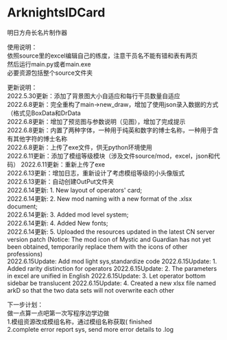 # ArknightsIDCard
明日方舟长名片制作器

使用说明：  
依照source里的excel编辑自己的练度，注意干员名不能有错和表有两页  
然后运行main.py或者main.exe  
必要资源包括整个source文件夹
  
更新说明：  
2022.5.30更新：添加了背景图大小自适应和每行干员数量自适应  
2022.6.8更新：完全重构了main->new_draw，增加了使用json录入数据的方式（格式见BoxData和DrData  
2022.6.8更新：增加了预览图与参数说明（见图），增加了完成提示  
2022.6.8更新：内置了两种字体，一种用于纯英和数字的博士名称，一种用于含有其他字符的博士名称  
2022.6.8更新：上传了exe文件，供无python环境使用  
2022.6.11更新：添加了模组等级模块（涉及文件source/mod，excel，json和代码）
2022.6.11更新：重新上传了exe  
2022.6.13更新：增加日志，重新设计了考虑模组等级的小头像版式  
2022.6.13更新：自动创建OutPut文件夹  
2022.6.14更新: 1. New layout of operators' card;  
2022.6.14更新: 2. New mod naming with a new format of the .xlsx document;  
2022.6.14更新: 3. Added mod level system;  
2022.6.14更新: 4. Added New fonts;  
2022.6.14更新: 5. Uploaded the resources updated in the latest CN server version patch (Notice: The mod icon of Mystic and Guardian has not yet been obtained, temporarily replace them with the icons of other professions)  
2022.6.15Update: Add mod light sys,standardize code
2022.6.15Update: 1. Added rarity distinction for operators
2022.6.15Update: 2. The parameters in excel are unified in English
2022.6.15Update: 3. Let operator bottom sidebar be translucent
2022.6.15Update: 4. Created a new xlsx file named arkD so that the two data sets will not overwrite each other
  
下一步计划：  
做一点算一点吧第一次写程序边学边做  
1.模组资源改成模组名称，通过模组名称获取( finished  
2.complete error report sys, send more error details to .log


  
